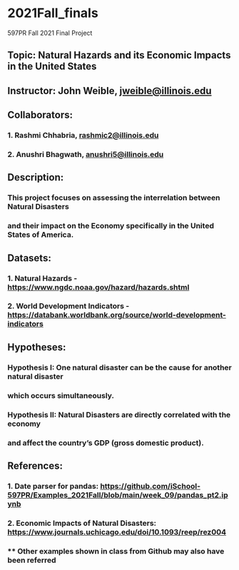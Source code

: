 # 2021Fall_finals
597PR Fall 2021 Final Project

## Topic: Natural Hazards and its Economic Impacts in the United States

## Instructor: John Weible, jweible@illinois.edu

## Collaborators:
###    1. Rashmi Chhabria, rashmic2@illinois.edu
###    2. Anushri Bhagwath, anushri5@illinois.edu

## Description:
###    This project focuses on assessing the interrelation between Natural Disasters
###    and their impact on the Economy specifically in the United States of America.

## Datasets:
###    1.	Natural Hazards - https://www.ngdc.noaa.gov/hazard/hazards.shtml
###    2.	World Development Indicators - https://databank.worldbank.org/source/world-development-indicators

## Hypotheses:
###    Hypothesis I: One natural disaster can be the cause for another natural disaster
###    which occurs simultaneously.
###    Hypothesis II: Natural Disasters are directly correlated with the economy
###    and affect the country’s GDP (gross domestic product).

## References:
###    1. Date parser for pandas: https://github.com/iSchool-597PR/Examples_2021Fall/blob/main/week_09/pandas_pt2.ipynb
###    2. Economic Impacts of Natural Disasters: https://www.journals.uchicago.edu/doi/10.1093/reep/rez004
###    ** Other examples shown in class from Github may also have been referred
